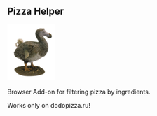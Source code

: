 ## Pizza Helper
<img src="img/dodo.png" alt="drawing" height="128" width="110"/>

Browser Add-on for filtering pizza by ingredients.

Works only on dodopizza.ru!